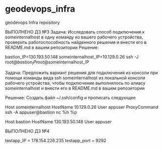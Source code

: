 # geodevops_infra
geodevops Infra repository

ВЫПОЛНЕНО ДЗ №3 Задача: Исследовать способ подключения к someinternalhost в одну команду из вашего рабочего устройства, проверить работоспособность найденного решения и внести его в README.md в вашем репозитории
Решение:

bastion_IP=130.193.50.148
someinternalhost_IP=10.129.0.26
ssh -J root@$bastion_IP root@$someinternalhost_IP

Задача: Предложить вариант решения для подключения из консоли при помощи команды вида ssh someinternalhost из локальной консоли рабочего устройства, чтобы подключение выполнялось по алиасу someinternalhost и внести его в README.md в вашем репозитории

Решение:
Создать файл ~/.ssh/config и прописать следующее

Host someinternalhost
HostName 10.129.0.26
User appuser
ProxyCommand ssh -A appuser@bastion nc %h %p

Host bastion
HostName 130.193.50.148
User appuser

ВЫПОЛНЕНО ДЗ №4

testapp_IP = 178.154.226.235
testapp_port = 9292
